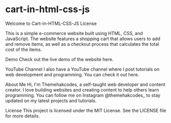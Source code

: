 # cart-in-html-css-js
Welcome to Cart-in-HTML-CSS-JS
License

This is a simple e-commerce website built using HTML, CSS, and JavaScript. The website features a shopping cart that allows users to add and remove items, as well as a checkout process that calculates the total cost of the items.

Demo
Check out the live demo of the website here.

YouTube Channel
I also have a YouTube channel where I post tutorials on web development and programming. You can check it out here.

About Me
Hi, I'm Themehakcodes, a self-taught web developer and content creator. I love building websites and creating content to help others learn programming. You can follow me on Instagram @themehakcodes_ to stay updated on my latest projects and tutorials.

License
This project is licensed under the MIT License. See the LICENSE file for more details.
